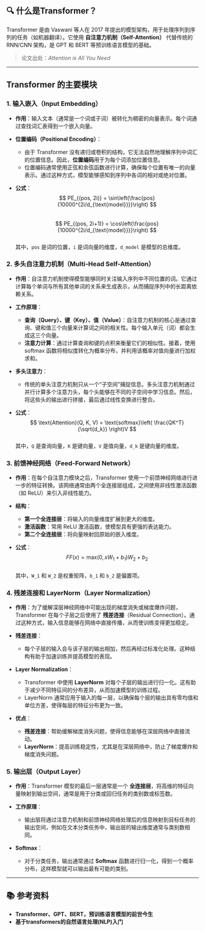 ## 🔍 什么是Transformer？

Transformer 是由 Vaswani 等人在 2017 年提出的模型架构，用于处理序列到序列的任务（如机器翻译）。它使用 **自注意力机制（Self-Attention）** 代替传统的 RNN/CNN 架构，是 GPT 和 BERT 等预训练语言模型的基础。

> 论文出处：*Attention is All You Need*

---

## Transformer 的主要模块

### 1. 输入嵌入（Input Embedding）

- **作用**：输入文本（通常是一个词或子词）被转化为稠密的向量表示。每个词通过查找词汇表得到一个嵌入向量。
- **位置编码（Positional Encoding）**：
  - 由于 Transformer 没有递归或卷积的结构，它无法自然地理解序列中词汇的位置信息。因此，**位置编码**用于为每个词添加位置信息。
  - 位置编码通常使用正弦和余弦函数进行计算，确保每个位置有唯一的向量表示。通过这种方式，模型能够感知到序列中各词的相对或绝对位置。
  
- **公式**：
    $$ PE_{(pos, 2i)} = \sin\left(\frac{pos}{10000^{2i/d_{\text{model}}}}\right) $$  
    $$ PE_{(pos, 2i+1)} = \cos\left(\frac{pos}{10000^{2i/d_{\text{model}}}}\right) $$  
    其中，`pos` 是词的位置，`i` 是词向量的维度，`d_model` 是模型的总维度。

### 2. 多头自注意力机制（Multi-Head Self-Attention）

- **作用**：自注意力机制使得模型能够同时关注输入序列中不同位置的词。它通过计算每个单词与所有其他单词的关系来生成表示，从而捕捉序列中的长距离依赖关系。
- **工作原理**：
  - **查询（Query）、键（Key）、值（Value）**：自注意力机制的核心是通过查询、键和值三个向量来计算词之间的相关性。每个输入单元（词）都会生成这三个向量。
  - **注意力计算**：通过计算查询和键的点积来衡量它们的相似性。接着，使用 softmax 函数将相似度转化为概率分布，并利用该概率对值向量进行加权求和。
  
- **多头注意力**：
  - 传统的单头注意力机制只从一个“子空间”捕捉信息。多头注意力机制通过并行计算多个注意力头，每个头能够在不同的子空间中学习信息。然后，将这些头的输出进行拼接，最后通过线性变换进行整合。
  
- **公式**：
    $$ \text{Attention}(Q, K, V) = \text{softmax}\left( \frac{QK^T}{\sqrt{d_k}} \right)V $$  
    其中，`Q` 是查询向量，`K` 是键向量，`V` 是值向量，`d_k` 是键向量的维度。

### 3. 前馈神经网络（Feed-Forward Network）

- **作用**：在每个自注意力模块之后，Transformer 使用一个前馈神经网络进行进一步的特征转换。该网络通常由两个全连接层组成，之间使用非线性激活函数（如 ReLU）来引入非线性能力。
- **结构**：
  - **第一个全连接层**：将输入的向量维度扩展到更大的维度。
  - **激活函数**：常用 ReLU 激活函数，使模型具有更强的表达能力。
  - **第二个全连接层**：将向量映射回原始的嵌入维度。

- **公式**：
    $$ FF(x) = \text{max}(0, xW_1 + b_1)W_2 + b_2 $$  
    其中，`W_1` 和 `W_2` 是权重矩阵，`b_1` 和 `b_2` 是偏置项。

### 4. 残差连接和 LayerNorm（Layer Normalization）

- **作用**：为了缓解深层神经网络中可能出现的梯度消失或梯度爆炸问题，Transformer 在每个子层之后使用了 **残差连接**（Residual Connection）。通过这种方式，输入信息能够在网络中直接传播，从而使训练变得更加稳定。
- **残差连接**：
  - 每个子层的输入会与该子层的输出相加，然后再经过标准化处理。这种结构有助于加速训练并提高模型的表现。
  
- **Layer Normalization**：
  - Transformer 中使用 **LayerNorm** 对每个子层的输出进行归一化。这有助于减少不同特征间的分布差异，从而加速模型的训练过程。
  - LayerNorm 通常应用于输入的每一层，以确保每个层的输出具有零均值和单位方差，使得每层的特征分布更为一致。

- **优点**：
  - **残差连接**：帮助缓解梯度消失问题，使得信息能够在深层网络中直接流动。
  - **LayerNorm**：提高训练稳定性，尤其是在深层网络中，防止了梯度爆炸和梯度消失问题。

### 5. 输出层（Output Layer）

- **作用**：Transformer 模型的最后一层通常是一个 **全连接层**，将高维的特征向量映射到输出空间，通常是用于分类或回归任务的类别数或标签数。
- **工作原理**：
  - 输出层将通过注意力机制和前馈神经网络处理后的信息映射到目标任务的输出空间，例如在文本分类任务中，输出层的输出维度通常与类别数相同。

- **Softmax**：
  - 对于分类任务，输出通常通过 **Softmax** 函数进行归一化，得到一个概率分布，这样模型就可以输出最有可能的类别。

---
## 📚 参考资料

- **Transformer、GPT、BERT，预训练语言模型的前世今生**
- **基于transformers的自然语言处理(NLP)入门**


